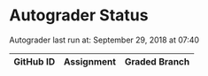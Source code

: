 # Autograder Status
Autograder last run at: September 29, 2018 at 07:40

| GitHub ID | Assignment | Graded Branch |
|-----------|------------|---------------|
